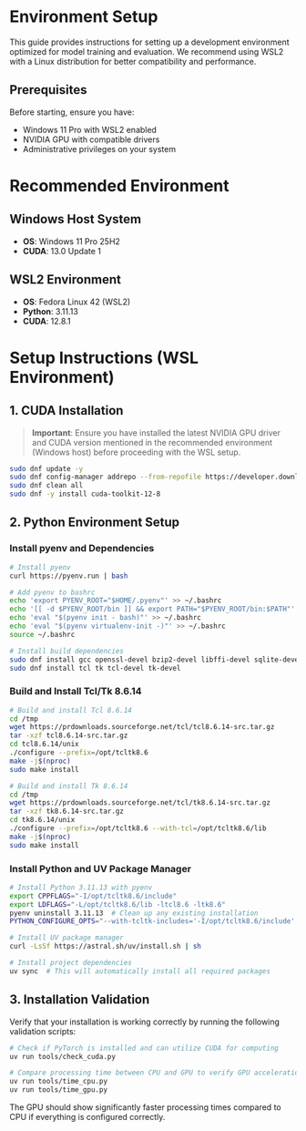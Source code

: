 # Environment Setup

This guide provides instructions for setting up a development environment optimized for model training and evaluation. We recommend using WSL2 with a Linux distribution for better compatibility and performance.

## Prerequisites

Before starting, ensure you have:

* Windows 11 Pro with WSL2 enabled
* NVIDIA GPU with compatible drivers
* Administrative privileges on your system

# Recommended Environment

## Windows Host System
* **OS**: Windows 11 Pro 25H2
* **CUDA**: 13.0 Update 1

## WSL2 Environment
* **OS**: Fedora Linux 42 (WSL2)
* **Python**: 3.11.13
* **CUDA**: 12.8.1

# Setup Instructions (WSL Environment)

## 1. CUDA Installation

> **Important**: Ensure you have installed the latest NVIDIA GPU driver and CUDA version mentioned in the recommended environment (Windows host) before proceeding with the WSL setup.

```bash
sudo dnf update -y
sudo dnf config-manager addrepo --from-repofile https://developer.download.nvidia.com/compute/cuda/repos/fedora41/x86_64/cuda-fedora41.repo
sudo dnf clean all
sudo dnf -y install cuda-toolkit-12-8
```
## 2. Python Environment Setup

### Install pyenv and Dependencies

```bash
# Install pyenv
curl https://pyenv.run | bash

# Add pyenv to bashrc
echo 'export PYENV_ROOT="$HOME/.pyenv"' >> ~/.bashrc
echo '[[ -d $PYENV_ROOT/bin ]] && export PATH="$PYENV_ROOT/bin:$PATH"' >> ~/.bashrc
echo 'eval "$(pyenv init - bash)"' >> ~/.bashrc
echo 'eval "$(pyenv virtualenv-init -)"' >> ~/.bashrc
source ~/.bashrc

# Install build dependencies
sudo dnf install gcc openssl-devel bzip2-devel libffi-devel sqlite-devel readline-devel zlib-devel xz-devel
sudo dnf install tcl tk tcl-devel tk-devel
```

### Build and Install Tcl/Tk 8.6.14

```bash
# Build and install Tcl 8.6.14
cd /tmp
wget https://prdownloads.sourceforge.net/tcl/tcl8.6.14-src.tar.gz
tar -xzf tcl8.6.14-src.tar.gz
cd tcl8.6.14/unix
./configure --prefix=/opt/tcltk8.6
make -j$(nproc)
sudo make install

# Build and install Tk 8.6.14
cd /tmp
wget https://prdownloads.sourceforge.net/tcl/tk8.6.14-src.tar.gz
tar -xzf tk8.6.14-src.tar.gz
cd tk8.6.14/unix
./configure --prefix=/opt/tcltk8.6 --with-tcl=/opt/tcltk8.6/lib
make -j$(nproc)
sudo make install
```

### Install Python and UV Package Manager

```bash
# Install Python 3.11.13 with pyenv
export CPPFLAGS="-I/opt/tcltk8.6/include"
export LDFLAGS="-L/opt/tcltk8.6/lib -ltcl8.6 -ltk8.6"
pyenv uninstall 3.11.13  # Clean up any existing installation
PYTHON_CONFIGURE_OPTS="--with-tcltk-includes='-I/opt/tcltk8.6/include' --with-tcltk-libs='/opt/tcltk8.6/lib'" pyenv install -v 3.11.13

# Install UV package manager
curl -LsSf https://astral.sh/uv/install.sh | sh

# Install project dependencies
uv sync  # This will automatically install all required packages
```
## 3. Installation Validation

Verify that your installation is working correctly by running the following validation scripts:

```bash
# Check if PyTorch is installed and can utilize CUDA for computing
uv run tools/check_cuda.py

# Compare processing time between CPU and GPU to verify GPU acceleration
uv run tools/time_cpu.py
uv run tools/time_gpu.py
```

The GPU should show significantly faster processing times compared to CPU if everything is configured correctly.
